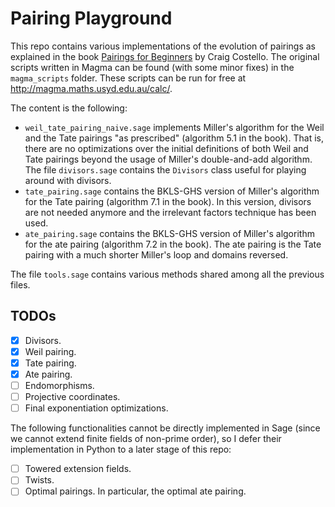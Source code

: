 # Pairing Playground

This repo contains various implementations of the evolution of pairings as explained in the book [Pairings for Beginners](https://static1.squarespace.com/static/5fdbb09f31d71c1227082339/t/5ff394720493bd28278889c6/1609798774687/PairingsForBeginners.pdf) by Craig Costello. The original scripts written in Magma can be found (with some minor fixes) in the `magma_scripts` folder. These scripts can be run for free at http://magma.maths.usyd.edu.au/calc/.

The content is the following:
- `weil_tate_pairing_naive.sage` implements Miller's algorithm for the Weil and the Tate pairings "as prescribed" (algorithm 5.1 in the book). That is, there are no optimizations over the initial definitions of both Weil and Tate pairings beyond the usage of Miller's double-and-add algorithm. The file `divisors.sage` contains the `Divisors` class useful for playing around with divisors.
- `tate_pairing.sage` contains the BKLS-GHS version of Miller's algorithm for the Tate pairing (algorithm 7.1 in the book). In this version, divisors are not needed anymore and the irrelevant factors technique has been used.
- `ate_pairing.sage` contains the BKLS-GHS version of Miller's algorithm for the ate pairing (algorithm 7.2 in the book). The ate pairing is the Tate pairing with a much shorter Miller's loop and domains reversed.

The file `tools.sage` contains various methods shared among all the previous files.

## TODOs

- [x] Divisors.
- [x] Weil pairing.
- [x] Tate pairing.
- [x] Ate pairing.
- [ ] Endomorphisms.
- [ ] Projective coordinates.
- [ ] Final exponentiation optimizations.

The following functionalities cannot be directly implemented in Sage (since we cannot extend finite fields of non-prime order), so I defer their implementation in Python to a later stage of this repo:
- [ ] Towered extension fields.
- [ ] Twists.
- [ ] Optimal pairings. In particular, the optimal ate pairing.